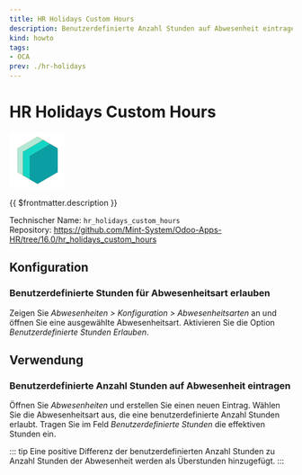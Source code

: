 ```yaml
---
title: HR Holidays Custom Hours
description: Benutzerdefinierte Anzahl Stunden auf Abwesenheit eintragen.
kind: howto
tags:
- OCA
prev: ./hr-holidays
---
```


# HR Holidays Custom Hours
![icon_oms_box](attachments/icons_odoo_mint_system.png)

{{ $frontmatter.description }}

Technischer Name: `hr_holidays_custom_hours`\
Repository: <https://github.com/Mint-System/Odoo-Apps-HR/tree/16.0/hr_holidays_custom_hours>

## Konfiguration

### Benutzerdefinierte Stunden für Abwesenheitsart erlauben

Zeigen Sie *Abwesenheiten > Konfiguration > Abwesenheitsarten* an und öffnen Sie eine ausgewählte Abwesenheitsart. Aktivieren Sie die Option *Benutzerdefinierte Stunden Erlauben*.

## Verwendung

### Benutzerdefinierte Anzahl Stunden auf Abwesenheit eintragen

Öffnen Sie *Abwesenheiten* und erstellen Sie einen neuen Eintrag. Wählen Sie die Abwesenheitsart aus, die eine benutzerdefinierte Anzahl Stunden erlaubt. Tragen Sie im Feld *Benutzerdefinierte Stunden* die effektiven Stunden ein.

::: tip
Eine positive Differenz der benutzerdefinierten Anzahl Stunden zu Anzahl Stunden der Abwesenheit werden als Überstunden hinzugefügt.
:::

